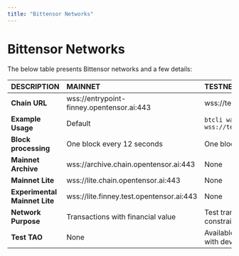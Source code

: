 ```yaml
---
title: "Bittensor Networks"
---
```


# Bittensor Networks

The below table presents Bittensor networks and a few details:


| DESCRIPTION                   | MAINNET                                   | TESTNET                                                                  
| :---------------------------- | :---------------------------------------- | :----------------------------------------------------------------------- 
| **Chain URL**                 | wss://entrypoint-finney.opentensor.ai:443 | wss://test.finney.opentensor.ai:443                                      
| **Example Usage**             | Default                                   | `btcli wallet swap_hotkey --network wss://test.finney.opentensor.ai:443` 
| **Block processing**          | One block every 12 seconds                | One block every 12 seconds                                               
| **Mainnet Archive**           | wss://archive.chain.opentensor.ai:443     | None                                                                     
| **Mainnet Lite**              | wss://lite.chain.opentensor.ai:443        | None                                                                     
| **Experimental Mainnet Lite** | wss://lite.finney.test.opentensor.ai:443  | None                                                                     
| **Network Purpose**           | Transactions with financial value                             | Test transactions with no value, constrained by tokenomics                                                                                                                                           | Development and testing in fully user-controlled environment                                                   |
| **Test TAO**                  | None                                      | Available on request (not compatible with devnet test TAO)               
